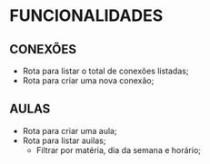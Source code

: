 # FUNCIONALIDADES

## CONEXÕES

- Rota para listar o total de conexões listadas;
- Rota para criar uma nova conexão;

## AULAS

- Rota para criar uma aula;
- Rota para listar auilas;
    - Filtrar por matéria, dia da semana e horário;
    